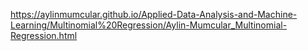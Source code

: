 https://aylinmumcular.github.io/Applied-Data-Analysis-and-Machine-Learning/Multinomial%20Regression/Aylin-Mumcular_Multinomial-Regression.html
